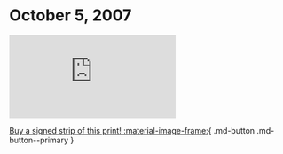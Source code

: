 # October 5, 2007

![](https://www.achewood.com/comic.php?date=10052007)

[Buy a signed strip of this print! :material-image-frame:](https://achewood-holiday-pop-up.myshopify.com/products/strip#10052007){ .md-button .md-button--primary }
